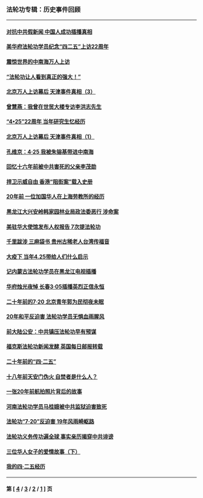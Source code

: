 ### 法轮功专辑：历史事件回顾
---
#### [对抗中共假新闻 中国人成功插播真相](../../pages/nf5793/n12910618.md?06140430) 
#### [美华府法轮功学员纪念“四二五”上访22周年](../../pages/nf5793/n12904445.md?06140430) 
#### [震惊世界的中南海万人上访](../../pages/nf5793/n12903976.md?06140430) 
#### [“法轮功让人看到真正的强大！”](../../pages/nf5793/n12903195.md?06140430) 
#### [北京万人上访幕后 天津事件真相（3）](../../pages/nf5793/n12902807.md?06140430) 
#### [曾慧燕：我曾在世贸大楼专访李洪志先生](../../pages/nf5793/n12898729.md?06140430) 
#### [“4•25”22周年 当年研究生忆经历](../../pages/nf5793/n12894152.md?06140430) 
#### [北京万人上访幕后 天津事件真相（1）](../../pages/nf5793/n12885174.md?06140430) 
#### [孔维京：4·25 我被朱镕基带进中南海](../../pages/nf5793/n12864987.md?06140430) 
#### [回忆十六年前被中共害死的父亲李茂勋](../../pages/nf5793/n12880270.md?06140430) 
#### [捍卫示威自由 香港“阻街案”载入史册](../../pages/nf5793/n12811245.md?06140430) 
#### [20年前 一位加国华人在上海劳教所的经历](../../pages/nf5793/n12707932.md?06140430) 
#### [黑龙江大兴安岭韩家园林业局政法委恶行 涉命案](../../pages/nf5793/n12622815.md?06140430) 
#### [美驻华大使馆发布人权报告 7次提法轮功](../../pages/nf5793/n12520541.md?06140430) 
#### [千里跋涉 三麻袋书 贵州古稀老人台湾传福音](../../pages/nf5793/n12198750.md?06140430) 
#### [大疫下 当年4.25带给人们什么启示](../../pages/nf5793/n12058565.md?06140430) 
#### [记内蒙古法轮功学员在黑龙江电视插播](../../pages/nf5793/n11699194.md?06140430) 
#### [华府烛光夜悼 长春3·05插播英烈正信永恒](../../pages/nf5793/n11397432.md?06140430) 
#### [二十年前的7·20 北京青年郭为民彻夜未眠](../../pages/nf5793/n11354195.md?06140430) 
#### [20年和平反迫害 法轮功学员无惧血雨腥风](../../pages/nf5793/n11348279.md?06140430) 
#### [前大陆公安：中共镇压法轮功早有预谋](../../pages/nf5793/n11352168.md?06140430) 
#### [福克斯法轮功新闻发酵  英国每日邮报转载](../../pages/nf5793/n11285952.md?06140430) 
#### [二十年前的“四·二五”](../../pages/nf5793/n11207639.md?06140430) 
#### [十八年前天安门伪火 自焚者是什么人？](../../pages/nf5793/n10996556.md?06140430) 
#### [一张20年前航拍照片背后的故事](../../pages/nf5793/n10693797.md?06140430) 
#### [河南法轮功学员马桂娥被中共监狱迫害致死](../../pages/nf5793/n10684974.md?06140430) 
#### [法轮功“7‧20”反迫害 19年风雨崎岖路](../../pages/nf5793/n10570834.md?06140430) 
#### [法轮功义务传功遍全球 事实亲历揭穿中共诽谤](../../pages/nf5793/n10581061.md?06140430) 
#### [三位华人女子的爱情故事（下）](../../pages/nf5793/n10435541.md?06140430) 
#### [我的四·二五经历](../../pages/nf5793/n10347081.md?06140430) 

---
#### 第 [ [4](./4.md?06140430) / [3](./3.md?06140430) / [2](./2.md?06140430) / [1](./1.md?06140430) ] 页
